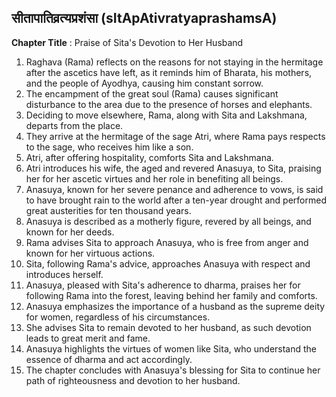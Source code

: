 ## सीतापातिव्रत्यप्रशंसा (sItApAtivratyaprashamsA)

**Chapter Title** : Praise of Sita's Devotion to Her Husband

1. Raghava (Rama) reflects on the reasons for not staying in the hermitage after the ascetics have left, as it reminds him of Bharata, his mothers, and the people of Ayodhya, causing him constant sorrow.
2. The encampment of the great soul (Rama) causes significant disturbance to the area due to the presence of horses and elephants.
3. Deciding to move elsewhere, Rama, along with Sita and Lakshmana, departs from the place.
4. They arrive at the hermitage of the sage Atri, where Rama pays respects to the sage, who receives him like a son.
5. Atri, after offering hospitality, comforts Sita and Lakshmana.
6. Atri introduces his wife, the aged and revered Anasuya, to Sita, praising her for her ascetic virtues and her role in benefiting all beings.
7. Anasuya, known for her severe penance and adherence to vows, is said to have brought rain to the world after a ten-year drought and performed great austerities for ten thousand years.
8. Anasuya is described as a motherly figure, revered by all beings, and known for her deeds.
9. Rama advises Sita to approach Anasuya, who is free from anger and known for her virtuous actions.
10. Sita, following Rama's advice, approaches Anasuya with respect and introduces herself.
11. Anasuya, pleased with Sita's adherence to dharma, praises her for following Rama into the forest, leaving behind her family and comforts.
12. Anasuya emphasizes the importance of a husband as the supreme deity for women, regardless of his circumstances.
13. She advises Sita to remain devoted to her husband, as such devotion leads to great merit and fame.
14. Anasuya highlights the virtues of women like Sita, who understand the essence of dharma and act accordingly.
15. The chapter concludes with Anasuya's blessing for Sita to continue her path of righteousness and devotion to her husband.
